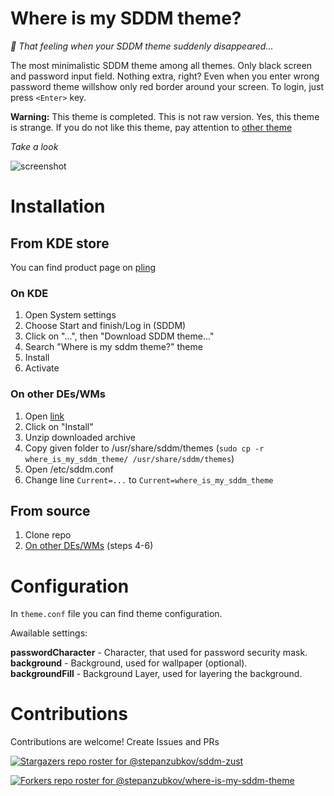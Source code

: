 # Where is my SDDM theme?
*:eyes: That feeling when your SDDM theme suddenly disappeared...*

The most minimalistic SDDM theme among all themes. Only black screen and password input field. Nothing extra, right? Even when you enter wrong password theme willshow only red border around your screen. To login, just press `<Enter>` key.

**Warning:** This theme is completed. This is not raw version. Yes, this theme is strange. If you do not like this theme, pay attention to [other theme](https://github.com/stepanzubkov/sddm-zust)

*Take a look*

![screenshot](https://github.com/stepanzubkov/where-is-my-sddm-theme/blob/main/where_is_my_sddm_theme/screenshot.png?raw=true)


# Installation

## From KDE store
You can find product page on [pling](https://www.pling.com/p/2011322/)
### On KDE
1. Open System settings
2. Choose Start and finish/Log in (SDDM)
3. Click on "...", then "Download SDDM theme..."
4. Search "Where is my sddm theme?" theme
5. Install
6. Activate


### On other DEs/WMs
1. Open [link](https://www.pling.com/p/2011322/)
2. Click on "Install"
3. Unzip downloaded archive
4. Copy given folder to /usr/share/sddm/themes (`sudo cp -r where_is_my_sddm_theme/ /usr/share/sddm/themes`)
5. Open /etc/sddm.conf
6. Change line `Current=...` to `Current=where_is_my_sddm_theme`

## From source
1. Clone repo
2. [On other DEs/WMs](#on-other-deswms) (steps 4-6)

# Configuration
In `theme.conf` file you can find theme configuration.

Awailable settings:

**passwordCharacter** - Character, that used for password security mask. <br>
**background** - Background, used for wallpaper (optional). <br>
**backgroundFill** - Background Layer, used for layering the background. <br>


# Contributions

Contributions are welcome! Create Issues and PRs

[![Stargazers repo roster for @stepanzubkov/sddm-zust](https://reporoster.com/stars/stepanzubkov/where-is-my-sddm-theme)](https://github.com/stepanzubkov/where-is-my-sddm-theme/stargazers)

[![Forkers repo roster for @stepanzubkov/where-is-my-sddm-theme](https://reporoster.com/forks/stepanzubkov/where-is-my-sddm-theme)](https://github.com/stepanzubkov/where-is-my-sddm-theme/network/members)
